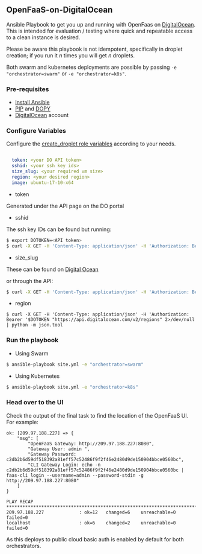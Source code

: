 ## OpenFaaS-on-DigitalOcean

Ansible Playbook to get you up and running with OpenFaas on [DigitalOcean](https://m.do.co/c/2962aa9e56a1).  This is intended for evaluation / testing where quick and repeatable access to a clean instance is desired.

Please be aware this playbook is not idempotent, specifically in droplet creation; if you run it _n_ times you will get _n_ droplets.

Both swarm and kubernetes deployments are possible by passing `-e "orchestrator=swarm"` or `-e "orchestrator=k8s"`. 

### Pre-requisites

* [Install Ansible](http://docs.ansible.com/ansible/latest/installation_guide/intro_installation.html)
* [PIP](https://pip.pypa.io/en/stable/installing/) and [DOPY](https://pypi.org/project/dopy)
* [DigitalOcean](https://m.do.co/c/2962aa9e56a1) account

### Configure Variables

Configure the [create_droplet role variables](create_droplet/vars/main.yml) according to your needs.

```yml

  token: <your DO API token>
  sshid: <your ssh key ids>
  size_slug: <your required vm size>
  region: <your desired region>
  image: ubuntu-17-10-x64

```

* token

Generated under the API page on the DO portal

* sshid

The ssh key IDs can be found but running:
```sh
$ export DOTOKEN=<API token>
$ curl -X GET -H 'Content-Type: application/json' -H 'Authorization: Bearer '$DOTOKEN "https://api.digitalocean.com/v2/account/keys" 2>/dev/null | python -m json.tool
```

* size_slug

These can be found on [Digital Ocean](https://developers.digitalocean.com/documentation/changelog/api-v2/new-size-slugs-for-droplet-plan-changes/)

or through the API:
```sh
$ curl -X GET -H 'Content-Type: application/json' -H 'Authorization: Bearer '$DOTOKEN "https://api.digitalocean.com/v2/sizes" 2>/dev/null | python -m json.tool
```

* region

```
$ curl -X GET -H 'Content-Type: application/json' -H 'Authorization: Bearer '$DOTOKEN "https://api.digitalocean.com/v2/regions" 2>/dev/null | python -m json.tool
```

### Run the playbook

* Using Swarm
```sh
$ ansible-playbook site.yml -e "orchestrator=swarm"
```

* Using Kubernetes
```sh
$ ansible-playbook site.yml -e "orchestrator=k8s"
```

### Head over to the UI

Check the output of the final task to find the location of the OpenFaaS UI.  For example:
```
ok: [209.97.188.227] => {
    "msg": [
        "OpenFaaS Gateway: http://209.97.188.227:8080",
        "Gateway User: admin ",
        "Gateway Password: c2db2b6d59df518392a81eff57c52486f9f2f46e2480d9de150904bbce0560bc",
        "CLI Gateway Login: echo -n c2db2b6d59df518392a81eff57c52486f9f2f46e2480d9de150904bbce0560bc | faas-cli login --username=admin --password-stdin -g http://209.97.188.227:8080"
    ]
}

PLAY RECAP **************************************************************************************************************************
209.97.188.227             : ok=12   changed=6    unreachable=0    failed=0
localhost                  : ok=6    changed=2    unreachable=0    failed=0
```

As this deploys to public cloud basic auth is enabled by default for both orchestrators.
